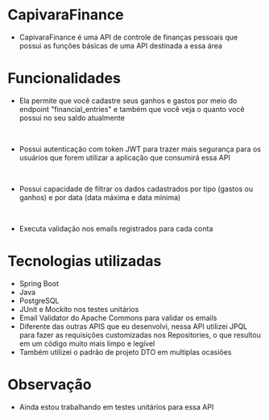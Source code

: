 # CapivaraFinance

- CapivaraFinance é uma API de controle de finanças pessoais que possui as funções básicas de uma API destinada a essa área

# Funcionalidades

- Ela permite que você cadastre seus ganhos e gastos por meio do endpoint "financial_entries" e também que você veja o quanto você possui no seu saldo atualmente

<br>

- Possui autenticação com token JWT para trazer mais segurança para os usuários que forem utilizar a aplicação que consumirá essa API

<br>

- Possui capacidade de filtrar os dados cadastrados por tipo (gastos ou ganhos) e por data (data máxima e data mínima)

<br>

- Executa validação nos emails registrados para cada conta

# Tecnologias utilizadas
- Spring Boot
- Java
- PostgreSQL
- JUnit e Mockito nos testes unitários
- Email Validator do Apache Commons para validar os emails
- Diferente das outras APIS que eu desenvolvi, nessa API utilizei JPQL para fazer as requisições customizadas nos Repositories, o que resultou em um código muito mais limpo e legível
- Também utilizei o padrão de projeto DTO em multiplas ocasiões

# Observação
- Ainda estou trabalhando em testes unitários para essa API
